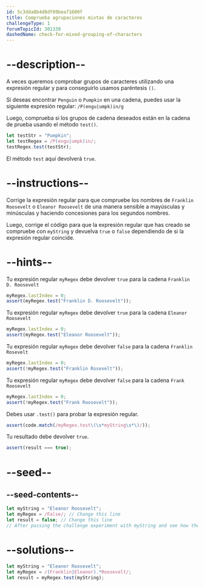 ```yaml
---
id: 5c3dda8b4d8df89bea71600f
title: Comprueba agrupaciones mixtas de caracteres
challengeType: 1
forumTopicId: 301339
dashedName: check-for-mixed-grouping-of-characters
---
```


# --description--

A veces queremos comprobar grupos de caracteres utilizando una expresión regular y para conseguirlo usamos paréntesis `()`.

Si deseas encontrar `Penguin` o `Pumpkin` en una cadena, puedes usar la siguiente expresión regular: `/P(engu|umpk)in/g`

Luego, comprueba si los grupos de cadena deseados están en la cadena de prueba usando el método `test()`.

```js
let testStr = "Pumpkin";
let testRegex = /P(engu|umpk)in/;
testRegex.test(testStr);
```

El método `test` aquí devolverá `true`.

# --instructions--

Corrige la expresión regular para que compruebe los nombres de `Franklin Roosevelt` o `Eleanor Roosevelt` de una manera sensible a mayúsculas y minúsculas y haciendo concesiones para los segundos nombres.

Luego, corrige el código para que la expresión regular que has creado se compruebe con `myString` y devuelva `true` o `false` dependiendo de si la expresión regular coincide.

# --hints--

Tu expresión regular `myRegex` debe devolver `true` para la cadena `Franklin D. Roosevelt`

```js
myRegex.lastIndex = 0;
assert(myRegex.test("Franklin D. Roosevelt"));
```

Tu expresión regular `myRegex` debe devolver `true` para la cadena `Eleanor Roosevelt`

```js
myRegex.lastIndex = 0;
assert(myRegex.test("Eleanor Roosevelt"));
```

Tu expresión regular `myRegex` debe devolver `false` para la cadena `Franklin Rosevelt`

```js
myRegex.lastIndex = 0;
assert(!myRegex.test("Franklin Rosevelt"));
```

Tu expresión regular `myRegex` debe devolver `false` para la cadena `Frank Roosevelt`

```js
myRegex.lastIndex = 0;
assert(!myRegex.test("Frank Roosevelt"));
```

Debes usar `.test()` para probar la expresión regular.

```js
assert(code.match(/myRegex.test\(\s*myString\s*\)/));
```

Tu resultado debe devolver `true`.

```js
assert(result === true);
```

# --seed--

## --seed-contents--

```js
let myString = "Eleanor Roosevelt";
let myRegex = /False/; // Change this line
let result = false; // Change this line
// After passing the challenge experiment with myString and see how the grouping works
```

# --solutions--

```js
let myString = "Eleanor Roosevelt";
let myRegex = /(Franklin|Eleanor).*Roosevelt/;
let result = myRegex.test(myString);
```
